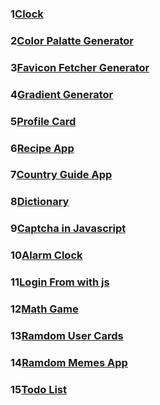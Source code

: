 <h3>1<a href="https://preetirajclockproject.netlify.app/">Clock</a></h3>
<h3>2<a href="https://randomcolorgeneratorpreetiraj.netlify.app/">Color Palatte Generator</a></h3>
<h3>3<a href="https://favicongeneratorpreetiraj.netlify.app/">Favicon Fetcher Generator</a></h3>
<h3>4<a href="https://gradientgeneratorpreetiraj.netlify.app/">Gradient Generator</a></h3>
<h3>5<a href="https://musical-fairy-31b4c1.netlify.app/">Profile Card</a></h3>
<h3>6<a href="https://transcendent-gumption-e90992.netlify.app/">Recipe App</a></h3>
<h3>7<a href="https://creative-panda-0e662a.netlify.app/">Country Guide App</a></h3>
<h3>8<a href="https://unique-dusk-881121.netlify.app/">Dictionary</a></h3>
<h3>9<a href="https://merry-mermaid-691481.netlify.app/">Captcha in Javascript</a></h3>
<h3>10<a href="https://unique-dusk-881121.netlify.app/">Alarm Clock</a></h3>
<h3>11<a href="https://transcendent-unicorn-e096fd.netlify.app/">Login From with js</a></h3>
<h3>12<a href="https://transcendent-unicorn-e096fd.netlify.app/">Math Game</a></h3>
<h3>13<a href="https://transcendent-unicorn-e096fd.netlify.app/">Ramdom User Cards</a></h3>
<h3>14<a href="https://transcendent-unicorn-e096fd.netlify.app/">Ramdom Memes App</a></h3>
<h3>15<a href="https://transcendent-unicorn-e096fd.netlify.app/">Todo List </a></h3>
